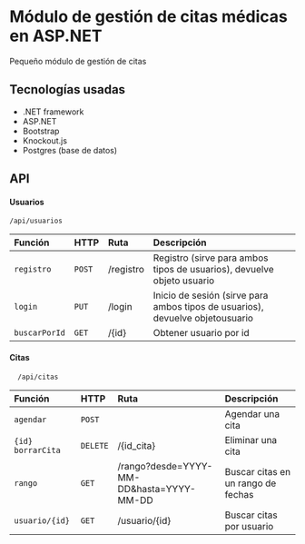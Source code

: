 
# Módulo de gestión de citas médicas en ASP.NET

Pequeño módulo de gestión de citas

## Tecnologías usadas
- .NET framework
- ASP.NET
- Bootstrap
- Knockout.js
- Postgres (base de datos)





## API

#### Usuarios

```http
/api/usuarios
```

| Función | HTTP     |  Ruta |Descripción                |
| :-------- | :------- | :------- | :------------------------- |
| `registro` | `POST` |/registro |Registro (sirve para ambos tipos de usuarios), devuelve objeto usuario |
| `login` | `PUT` |/login |Inicio de sesión (sirve para ambos tipos de usuarios), devuelve objetousuario |
| `buscarPorId` | `GET` | /{id}|Obtener usuario por id |

#### Citas

```http
  /api/citas
```

| Función | HTTP     |  Ruta |Descripción                |
| :-------- | :------- | :------- | :------------------------- |
| `agendar`      | `POST` | |Agendar una cita |
| `{id} borrarCita`      | `DELETE` | /{id_cita}|Eliminar una cita |
| `rango`      | `GET` |/rango?desde=YYYY-MM-DD&hasta=YYYY-MM-DD |Buscar citas en un rango de fechas |
| `usuario/{id}`      | `GET` | /usuario/{id}|Buscar citas por usuario |



